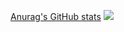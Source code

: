 [Anurag's GitHub stats](https://github-readme-stats.vercel.app/api?username=2zerone&&show_icons=true&theme=merko)
<img src="https://github-readme-stats.vercel.app/api/top-langs/?username=2zerone&layout=compact"><br><br>
<!--
**2zerone/2zerone** is a ✨ _special_ ✨ repository because its `README.md` (this file) appears on your GitHub profile.

Here are some ideas to get you started:

- 🔭 I’m currently working on ...
- 🌱 I’m currently learning ...
- 👯 I’m looking to collaborate on ...
- 🤔 I’m looking for help with ...
- 💬 Ask me about ...
- 📫 How to reach me: ...
- 😄 Pronouns: ...
- ⚡ Fun fact: ...
-->
